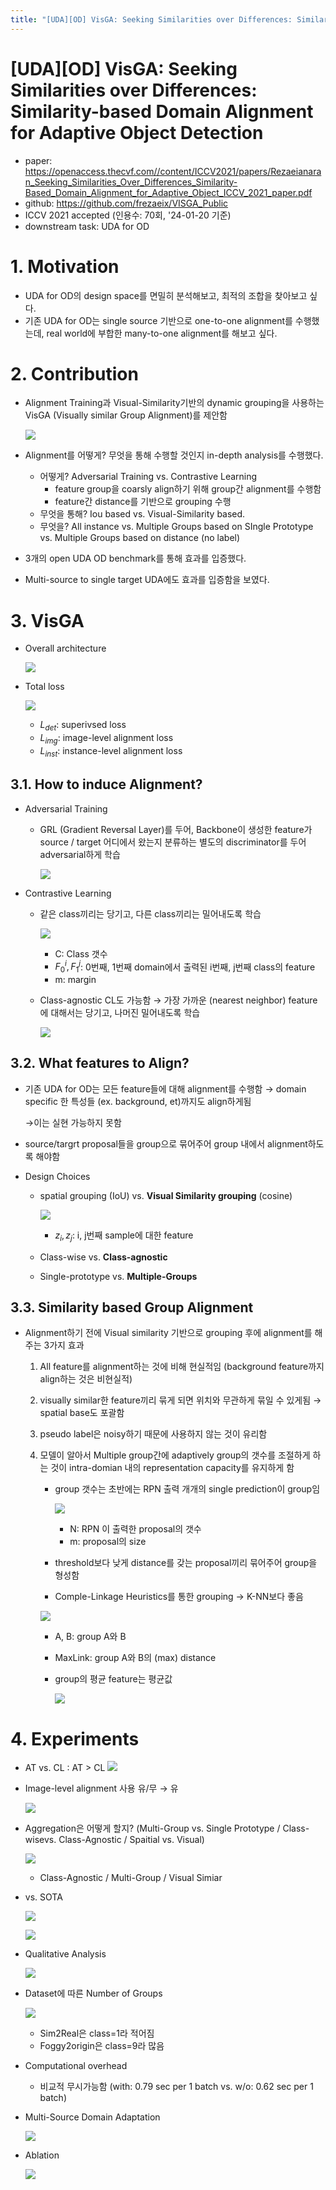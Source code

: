 ```yaml
---
title: "[UDA][OD] VisGA: Seeking Similarities over Differences: Similarity-based Domain Alignment for Adaptive Object Detection"
---
```

# [UDA][OD] VisGA: Seeking Similarities over Differences: Similarity-based Domain Alignment for Adaptive Object Detection

- paper: https://openaccess.thecvf.com//content/ICCV2021/papers/Rezaeianaran_Seeking_Similarities_Over_Differences_Similarity-Based_Domain_Alignment_for_Adaptive_Object_ICCV_2021_paper.pdf
- github: https://github.com/frezaeix/VISGA_Public
- ICCV 2021 accepted (인용수: 70회, '24-01-20 기준)
- downstream task: UDA for OD

# 1. Motivation

- UDA for OD의 design space를 면밀히 분석해보고, 최적의 조합을 찾아보고 싶다.
- 기존 UDA for OD는 single source 기반으로 one-to-one alignment를 수행했는데, real world에 부합한 many-to-one alignment를 해보고 싶다.

# 2. Contribution

- Alignment Training과 Visual-Similarity기반의 dynamic grouping을 사용하는 VisGA (Visually similar Group Alignment)를 제안함

  ![](../images/2024-01-20/image-20240120163727179.png)

- Alignment를 어떻게? 무엇을 통해 수행할 것인지 in-depth analysis를 수행했다.

  - 어떻게? Adversarial Training vs. Contrastive Learning
    - feature group을 coarsly align하기 위해 group간 alignment를 수행함
    - feature간 distance를 기반으로 grouping 수행
  - 무엇을 통해? Iou based vs. Visual-Similarity based.
  - 무엇을? All instance vs. Multiple Groups based on SIngle Prototype vs. Multiple Groups based on distance (no label)

- 3개의 open UDA OD benchmark를 통해 효과를 입증했다.

- Multi-source to single target UDA에도 효과를 입증함을 보였다.

# 3. VisGA

- Overall architecture

  ![](../images/2024-01-20/image-20240120165757272.png)

- Total loss

  ![](../images/2024-01-20/image-20240120165818318.png)

  - $L_{det}$: superivsed loss
  - $L_{img}$: image-level alignment loss
  - $L_{inst}$: instance-level alignment loss

## 3.1. How to induce Alignment?

- Adversarial Training

  - GRL (Gradient Reversal Layer)를 두어, Backbone이 생성한 feature가 source / target 어디에서 왔는지 분류하는 별도의 discriminator를 두어 adversarial하게 학습

    ![](../images/2024-01-20/image-20240120165956508.png)

- Contrastive Learning

  - 같은 class끼리는 당기고, 다른 class끼리는 밀어내도록 학습

    ![](../images/2024-01-20/image-20240120170042453.png)

    - C: Class 갯수
    - $F_0^i, F_1^j$: 0번째, 1번째 domain에서 출력된 i번째, j번째 class의 feature
    - m: margin

  - Class-agnostic CL도 가능함 $\to$ 가장 가까운 (nearest neighbor) feature에 대해서는 당기고, 나머진 밀어내도록 학습

    ![](../images/2024-01-20/image-20240120170353468.png)

## 3.2. What features to Align?

- 기존 UDA for OD는 모든 feature들에 대해 alignment를 수행함 $\to$ domain specific 한 특성들 (ex. background, et)까지도 align하게됨

  $\to$이는 실현 가능하지 못함

- source/targrt proposal들을 group으로 묶어주어 group 내에서 alignment하도록 해야함

- Design Choices

  - spatial grouping (IoU) vs. **Visual Similarity grouping** (cosine)

    ![](../images/2024-01-20/image-20240120171140746.png)

    - $z_i, z_j$: i, j번째 sample에 대한 feature

  - Class-wise vs. **Class-agnostic**

  - Single-prototype vs. **Multiple-Groups**

## 3.3. Similarity based Group Alignment

- Alignment하기 전에 Visual similarity 기반으로 grouping 후에 alignment를 해주는 3가지 효과

  1. All feature를 alignment하는 것에 비해 현실적임 (background feature까지 align하는 것은 비현실적)

  2.  visually similar한 feature끼리 묶게 되면 위치와 무관하게 묶일 수 있게됨 $\to$ spatial base도 포괄함

  3. pseudo label은 noisy하기 때문에 사용하지 않는 것이 유리함

  4. 모델이 알아서 Multiple group간에 adaptively group의 갯수를 조절하게 하는 것이 intra-domian 내의 representation capacity를 유지하게 함

     - group 갯수는 초반에는 RPN 출력 개개의 single prediction이 group임

       ![](../images/2024-01-20/image-20240120172318059.png)

       - N: RPN 이 출력한 proposal의 갯수
       - m: proposal의 size

     - threshold보다 낮게 distance를 갖는 proposal끼리 묶어주어 group을 형성함

     - Comple-Linkage Heuristics를 통한 grouping $\to$ K-NN보다 좋음

     ![](../images/2024-01-20/image-20240120171259580.png)

     - A, B: group A와 B

     - MaxLink: group A와 B의 (max) distance

     - group의 평균 feature는 평균값

       ![](../images/2024-01-20/image-20240120171351315.png)



# 4. Experiments

- AT vs. CL : AT > CL
  ![](../images/2024-01-20/image-20240120171434872.png)

- Image-level alignment 사용 유/무 $\to$ 유

  ![](../images/2024-01-20/image-20240120171517457.png)

- Aggregation은 어떻게 할지? (Multi-Group vs. Single Prototype / Class-wisevs. Class-Agnostic / Spaitial vs. Visual)

  ![](../images/2024-01-20/image-20240120171638957.png)

  - Class-Agnostic /  Multi-Group / Visual Simiar

- vs. SOTA

  ![](../images/2024-01-20/image-20240120171734337.png)

  ![](../images/2024-01-20/image-20240120171744985.png)

- Qualitative Analysis

  ![](../images/2024-01-20/image-20240120171833449.png)

- Dataset에 따른 Number of Groups

  ![](../images/2024-01-20/image-20240120172055767.png)

  - Sim2Real은 class=1라 적어짐
  - Foggy2origin은 class=9라 많음

- Computational overhead

  - 비교적 무시가능함 (with: 0.79 sec per 1 batch vs. w/o: 0.62 sec per 1 batch)

- Multi-Source Domain Adaptation

  ![](../images/2024-01-20/image-20240120172616348.png)

- Ablation

  ![](../images/2024-01-20/image-20240120172637207.png)
